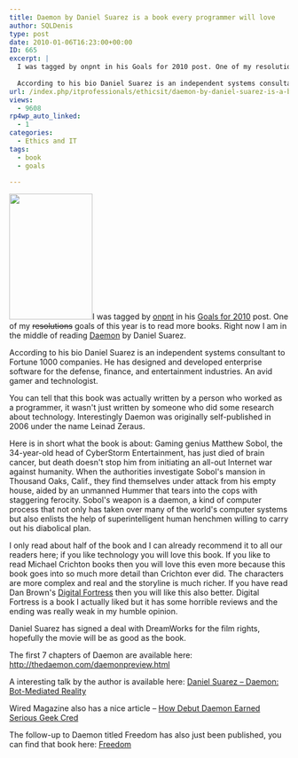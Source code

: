 ```yaml
---
title: Daemon by Daniel Suarez is a book every programmer will love
author: SQLDenis
type: post
date: 2010-01-06T16:23:00+00:00
ID: 665
excerpt: |
  I was tagged by onpnt in his Goals for 2010 post. One of my resolutions goals of this year is to read more books. Right now I am in the middle of reading Daemon by Daniel Suarez.
  
  According to his bio Daniel Suarez is an independent systems consultant&hellip;
url: /index.php/itprofessionals/ethicsit/daemon-by-daniel-suarez-is-a-book-every/
views:
  - 9608
rp4wp_auto_linked:
  - 1
categories:
  - Ethics and IT
tags:
  - book
  - goals

---
```

 <img src="/wp-content/uploads/blogs/ITProfessionals/da.jpg" alt="" title="" width="150" height="227" />I was tagged by [onpnt][1] in his [Goals for 2010][2] post. One of my <del>resolutions</del> goals of this year is to read more books. Right now I am in the middle of reading [Daemon][3] by Daniel Suarez.

According to his bio Daniel Suarez is an independent systems consultant to Fortune 1000 companies. He has designed and developed enterprise software for the defense, finance, and entertainment industries. An avid gamer and technologist. 

You can tell that this book was actually written by a person who worked as a programmer, it wasn't just written by someone who did some research about technology. Interestingly Daemon was originally self-published in 2006 under the name Leinad Zeraus. 

Here is in short what the book is about: Gaming genius Matthew Sobol, the 34-year-old head of CyberStorm Entertainment, has just died of brain cancer, but death doesn't stop him from initiating an all-out Internet war against humanity. When the authorities investigate Sobol's mansion in Thousand Oaks, Calif., they find themselves under attack from his empty house, aided by an unmanned Hummer that tears into the cops with staggering ferocity. Sobol's weapon is a daemon, a kind of computer process that not only has taken over many of the world's computer systems but also enlists the help of superintelligent human henchmen willing to carry out his diabolical plan.

I only read about half of the book and I can already recommend it to all our readers here; if you like technology you will love this book. If you like to read Michael Crichton books then you will love this even more because this book goes into so much more detail than Crichton ever did. The characters are more complex and real and the storyline is much richer. If you have read Dan Brown's [Digital Fortress][4] then you will like this also better. Digital Fortress is a book I actually liked but it has some horrible reviews and the ending was really weak in my humble opinion.

Daniel Suarez has signed a deal with DreamWorks for the film rights, hopefully the movie will be as good as the book.

The first 7 chapters of Daemon are available here: http://thedaemon.com/daemonpreview.html

A interesting talk by the author is available here: [Daniel Suarez &#8211; Daemon: Bot-Mediated Reality][5]

Wired Magazine also has a nice article &#8211; [How Debut Daemon Earned Serious Geek Cred][6]

The follow-up to Daemon titled Freedom has also just been published, you can find that book here: [Freedom][7]

 [1]: /index.php/ITProfessionals/?disp=authdir&author=68
 [2]: /index.php/ITProfessionals/EthicsIT/goals-for-2010
 [3]: http://www.amazon.com/gp/product/0451228731?ie=UTF8&tag=sql08-20&linkCode=as2&camp=1789&creative=390957&creativeASIN=0451228731
 [4]: http://www.amazon.com/gp/product/0312944926?ie=UTF8&tag=sql08-20&linkCode=as2&camp=1789&creative=390957&creativeASIN=0312944926
 [5]: http://fora.tv/2008/08/08/Daniel_Suarez_Daemon_Bot-Mediated_Reality
 [6]: http://www.wired.com/culture/culturereviews/magazine/16-05/pl_print
 [7]: http://www.amazon.com/gp/product/0525951571?ie=UTF8&tag=sql08-20&linkCode=as2&camp=1789&creative=390957&creativeASIN=0525951571